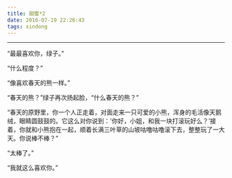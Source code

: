 ```yaml
---
title: 甜蜜*2
date: 2016-07-19 22:26:43
tags: xindong
---
```


***

“最最喜欢你，绿子。” 

 “什么程度？” 

 “像喜欢春天的熊一样。” 

 “春天的熊？”绿子再次扬起脸，“什么春天的熊？” 

 “春天的原野里，你一个人正走着，对面走来一只可爱的小熊，浑身的毛活像天鹅绒，眼睛圆鼓鼓的。它这么对你说到：'你好，小姐，和我一块打滚玩好么？’接着，你就和小熊抱在一起，顺着长满三叶草的山坡咕噜咕噜滚下去，整整玩了一大天。你说棒不棒？” 

 “太棒了。” 

 “我就这么喜欢你。” 

